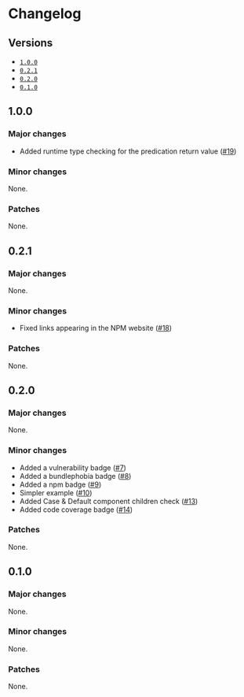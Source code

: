 # Changelog

## Versions

- [`1.0.0`](#100)
- [`0.2.1`](#021)
- [`0.2.0`](#020)
- [`0.1.0`](#010)

## 1.0.0

### Major changes

- Added runtime type checking for the predication return value ([#19](https://github.com/aminnairi/preact-switch/pull/19))

### Minor changes

None.

### Patches

None.

## 0.2.1

### Major changes

None.

### Minor changes

- Fixed links appearing in the NPM website ([#18](https://github.com/aminnairi/preact-switch/pull/18))

### Patches

None.

## 0.2.0

### Major changes

None.

### Minor changes

- Added a vulnerability badge ([#7](https://github.com/aminnairi/preact-switch/pull/7))
- Added a bundlephobia badge ([#8](https://github.com/aminnairi/preact-switch/pull/8))
- Added a npm badge ([#9](https://github.com/aminnairi/preact-switch/pull/9))
- Simpler example ([#10](https://github.com/aminnairi/preact-switch/pull/10))
- Added Case & Default component children check ([#13](https://github.com/aminnairi/preact-switch/pull/13))
- Added code coverage badge ([#14](https://github.com/aminnairi/preact-switch/pull/14))

### Patches

None.

## 0.1.0

### Major changes

None.

### Minor changes

None.

### Patches

None.
